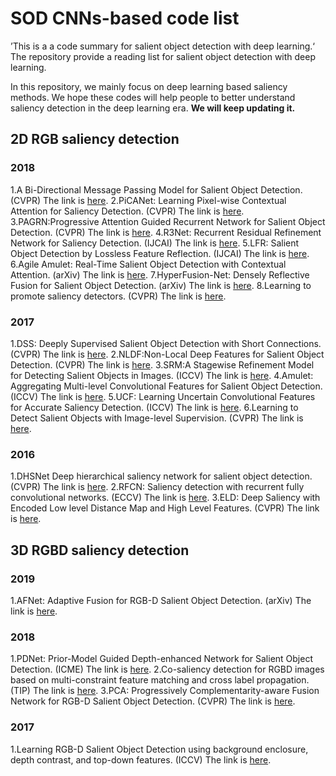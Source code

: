 # SOD CNNs-based code list
’This is a a code summary for salient object detection with deep learning.‘
The repository provide a reading list for salient object detection with deep learning.

In this repository, we mainly focus on deep learning based saliency methods. We hope these codes will help people to better understand saliency detection in the deep learning era. **We will keep updating it.**

## 2D RGB saliency detection
### 2018
1.A Bi-Directional Message Passing Model for Salient Object Detection. (CVPR)
The link is [here](https://github.com/zhangludl/A-bi-directional-message-passing-model-for-salient-object-detection).
2.PiCANet: Learning Pixel-wise Contextual Attention for Saliency Detection. (CVPR)
The link is [here](https://github.com/Ugness/PiCANet-Implementation).
3.PAGRN:Progressive Attention Guided Recurrent Network for Salient Object Detection. (CVPR)
The link is [here](https://github.com/zhangxiaoning666/PAGR).
4.R3Net: Recurrent Residual Refinement Network for Saliency Detection. (IJCAI)
The link is [here](https://github.com/zijundeng/R3Net).
5.LFR: Salient Object Detection by Lossless Feature Reflection. (IJCAI)
The link is [here](https://github.com/Pchank/caffe-sal/blob/master/IIAU2018.md).
6.Agile Amulet: Real-Time Salient Object Detection with Contextual Attention. (arXiv)
The link is [here](https://github.com/Pchank/caffe-sal/blob/master/IIAU2018.md).
7.HyperFusion-Net: Densely Reflective Fusion for Salient Object Detection. (arXiv)
The link is [here](https://github.com/Pchank/caffe-sal/blob/master/IIAU2018.md).
8.Learning to promote saliency detectors. (CVPR)
The link is [here](https://github.com/zengxianyu/lps).

### 2017
1.DSS: Deeply Supervised Salient Object Detection with Short Connections. (CVPR)
The link is [here](https://github.com/Andrew-Qibin/DSS).
2.NLDF:Non-Local Deep Features for Salient Object Detection. (CVPR)
The link is [here](https://github.com/zhimingluo/NLDF).
3.SRM:A Stagewise Refinement Model for Detecting Salient Objects in Images. (ICCV)
The link is [here](https://github.com/Pchank/caffe-sal).
4.Amulet: Aggregating Multi-level Convolutional Features for Salient Object Detection. (ICCV)
The link is [here](https://github.com/Pchank/caffe-sal).
5.UCF: Learning Uncertain Convolutional Features for Accurate Saliency Detection. (ICCV)
The link is [here](https://github.com/Pchank/caffe-sal).
6.Learning to Detect Salient Objects with Image-level Supervision. (CVPR)
The link is [here](https://github.com/scott89/WSS).

### 2016
1.DHSNet Deep hierarchical saliency network for salient object detection. (CVPR)
The link is [here](https://github.com/GuanWenlong/DHSNet-PyTorch).
2.RFCN: Saliency detection with recurrent fully convolutional networks. (ECCV)
The link is [here](https://github.com/zengxianyu/RFCN).
3.ELD: Deep Saliency with Encoded Low level Distance Map and High Level Features. (CVPR)
The link is [here](https://github.com/gylee1103/SaliencyELD).


## 3D RGBD saliency detection
### 2019 

1.AFNet: Adaptive Fusion for RGB-D Salient Object Detection. (arXiv)
The link is [here](https://github.com/Lucia-Ningning/Adaptive_Fusion_RGBD_Saliency_Detection).
### 2018
1.PDNet: Prior-Model Guided Depth-enhanced Network for Salient Object Detection. (ICME)
The link is [here](https://github.com/cai199626/PDNet).
2.Co-saliency detection for RGBD images based on multi-constraint feature matching and cross label propagation. (TIP)
The link is [here](https://github.com/rmcong/Results-for-2018TIP-RGBD-Co-saliency).
3.PCA: Progressively Complementarity-aware Fusion Network for RGB-D Salient Object Detection. (CVPR)
The link is [here](https://github.com/haochen593/PCA-Fuse_RGBD_CVPR18).

### 2017
1.Learning RGB-D Salient Object Detection using background enclosure, depth contrast, and top-down features. (ICCV)
The link is [here](https://github.com/sshige/rgbd-saliency).
